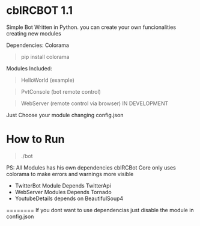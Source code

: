 cbIRCBOT 1.1
========

Simple Bot Written in Python. 
you can create your own funcionalities creating new modules

Dependencies:
  Colorama
>pip install colorama

Modules Included:
>HelloWorld  (example)

>PvtConsole  (bot remote control)

>WebServer   (remote control via browser) IN DEVELOPMENT

Just Choose your module  changing  config.json


How to Run
========
>./bot

PS:  All Modules has his own dependencies
cbIRCBot Core only uses colorama to make errors and warnings more visible


* TwitterBot Module Depends TwitterApi
* WebServer Modules Depends Tornado
* YoutubeDetails depends on BeautifulSoup4

========
If you dont want to use dependencias just disable the module in config.json
